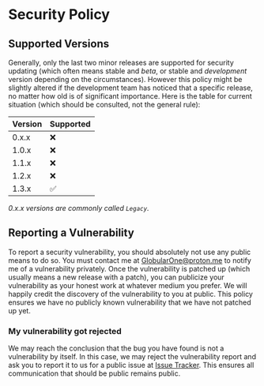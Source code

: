 # Security Policy

## Supported Versions

Generally, only the last two minor releases are supported for security updating (which often means stable and *beta*, or stable and *development* version depending on the circumstances). However this policy might be slightly altered if the development team has noticed that a specific release, no matter how old is of significant importance. Here is the table for current situation (which should be consulted, not the general rule):

| Version | Supported          |
| ------- | ------------------ |
| 0.x.x   | :x:                |
| 1.0.x   | :x:                |
| 1.1.x   | :x:                |
| 1.2.x   | :x:                |
| 1.3.x   | :white_check_mark: |

*0.x.x versions are commonly called `Legacy`.*

## Reporting a Vulnerability

To report a security vulnerability, you should absolutely not use any public means to do so. You must contact me at <GlobularOne@proton.me> to notify me of a vulnerability privately. Once the vulnerability is patched up (which usually means a new release with a patch), you can publicize your vulnerability as your honest work at whatever medium you prefer. We will happily credit the discovery of the vulnerability to you at public. This policy ensures we have no publicly known vulnerability that we have not patched up yet.

### My vulnerability got rejected

We may reach the conclusion that the bug you have found is not a vulnerability by itself. In this case, we may reject the vulnerability report and ask you to report it to us for a public issue at [Issue Tracker](https://github.com/GlobularOne/snr/issues). This ensures all communication that should be public remains public.
